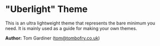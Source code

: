 # "Uberlight" Theme

This is an ultra lightweight theme that represents the bare minimum you need. It is mainly used as a guide for making your own themes.

**Author:** Tom Gardiner (tom@tombofry.co.uk)
